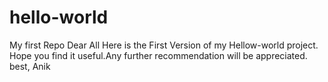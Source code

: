 # hello-world
My first Repo
Dear All
Here is the First Version of my Hellow-world project.
Hope you find it useful.Any further recommendation will be appreciated.
best,
Anik
